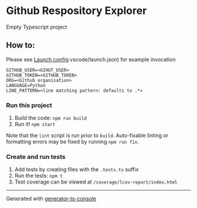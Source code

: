 # Github Respository Explorer

Empty Typescript project

## How to:
Please see [Launch config]().vscode/launch.json) for example invocation
```.env
GITHUB_USER=<GIHUT_USER>
GITHUB_TOKEN=<GITHUB_TOKEN>
ORG=<Github organisation>
LANGUAGE=Python
LINE_PATTERN=<line matching pattern: defaults to .*>
```
### Run this project

1.  Build the code: `npm run build`
1.  Run it! `npm start`

Note that the `lint` script is run prior to `build`. Auto-fixable linting or formatting errors may be fixed by running `npm run fix`.

### Create and run tests

1.  Add tests by creating files with the `.tests.ts` suffix
1.  Run the tests: `npm t`
1.  Test coverage can be viewed at `/coverage/lcov-report/index.html`

---

Generated with [generator-ts-console](https://www.npmjs.com/package/generator-ts-console)
